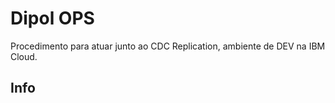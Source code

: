 # Dipol OPS

Procedimento para atuar junto ao CDC Replication, ambiente de DEV na IBM Cloud.

## Info